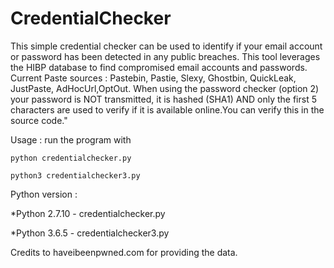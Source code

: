 # CredentialChecker

This simple credential checker can be used to identify if your email account or password has been
detected in any public breaches. 
This tool leverages the HIBP database to find compromised email accounts and passwords.
Current Paste sources : Pastebin, Pastie, Slexy, Ghostbin, QuickLeak, JustPaste, AdHocUrl,OptOut.
When using the password checker (option 2) your password is NOT transmitted, it is hashed (SHA1) AND only the
first 5 characters are used to verify if it is available online.You can verify this in the source code."

Usage : run the program with 

`python credentialchecker.py` 

`python3 credentialchecker3.py`


Python version :

*Python 2.7.10 - credentialchecker.py 

*Python 3.6.5  - credentialchecker3.py


Credits to haveibeenpwned.com for providing the data. 



